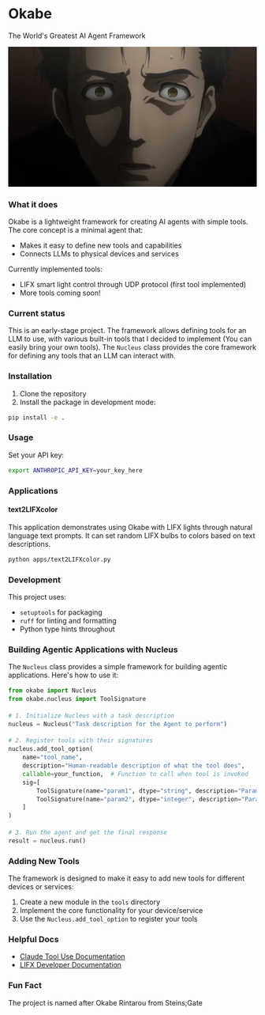 # Okabe

The World's Greatest AI Agent Framework

![Mad Scientist](okabe.webp)

### What it does

Okabe is a lightweight framework for creating AI agents with simple tools. The core concept is a minimal agent that:
- Makes it easy to define new tools and capabilities
- Connects LLMs to physical devices and services

Currently implemented tools:
- LIFX smart light control through UDP protocol (first tool implemented)
- More tools coming soon!

### Current status

This is an early-stage project. The framework allows defining tools for an LLM to use, with various built-in tools that I decided to implement (You can easily bring your own tools). The `Nucleus` class provides the core framework for defining any tools that an LLM can interact with. 

### Installation

1. Clone the repository
2. Install the package in development mode:
```bash
pip install -e .
```

### Usage

Set your API key:
```bash
export ANTHROPIC_API_KEY=your_key_here
```

### Applications

#### text2LIFXcolor

This application demonstrates using Okabe with LIFX lights through natural language text prompts. It can set random LIFX bulbs to colors based on text descriptions.

```bash
python apps/text2LIFXcolor.py
```

### Development

This project uses:
- `setuptools` for packaging
- `ruff` for linting and formatting
- Python type hints throughout

### Building Agentic Applications with Nucleus

The `Nucleus` class provides a simple framework for building agentic applications. Here's how to use it:

```python
from okabe import Nucleus
from okabe.nucleus import ToolSignature

# 1. Initialize Nucleus with a task description
nucleus = Nucleus("Task description for the Agent to perform")

# 2. Register tools with their signatures
nucleus.add_tool_option(
    name="tool_name",
    description="Human-readable description of what the tool does",
    callable=your_function,  # Function to call when tool is invoked
    sig=[
        ToolSignature(name="param1", dtype="string", description="Parameter description"),
        ToolSignature(name="param2", dtype="integer", description="Parameter description"),
    ]
)

# 3. Run the agent and get the final response
result = nucleus.run()
```

### Adding New Tools

The framework is designed to make it easy to add new tools for different devices or services:
1. Create a new module in the `tools` directory
2. Implement the core functionality for your device/service
3. Use the `Nucleus.add_tool_option` to register your tools

### Helpful Docs
* [Claude Tool Use Documentation](https://docs.anthropic.com/en/docs/build-with-claude/tool-use/overview#single-tool-example)
* [LIFX Developer Documentation](https://lan.developer.lifx.com/)

### Fun Fact

The project is named after Okabe Rintarou from Steins;Gate
